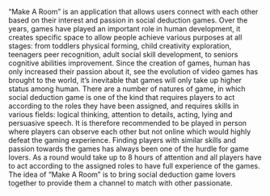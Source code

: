 “Make A Room” is an application that allows users connect with each other based on their interest and passion in social deduction games. 
Over the years, games have played an important role in human development, it creates specific space to allow people achieve various purposes at all stages: from toddlers physical forming, child creativity exploration, teenagers peer recognition, adult social skill development, to seniors cognitive abilities improvement.
Since the creation of games, human has only increased their passion about it, see the evolution of video games has brought to the world, it’s inevitable that games will only take up higher status among human. 
There are a number of natures of game, in which social deduction game is one of the kind that requires players to act according to the roles they have been assigned, and requires skills in various fields: logical thinking, attention to details, acting, lying and persuasive speech. It is therefore recommended to be played in person where players can observe each other but not online which would highly defeat the gaming experience.
Finding players with similar skills and passion towards the games has always been one of the hurdle for game lovers. As a round would take up to 8 hours of attention and all players have to act according to the assigned roles to have full experience of the games.
The idea of “Make A Room” is to bring social deduction game lovers together to provide them a channel to match with other passionate.
